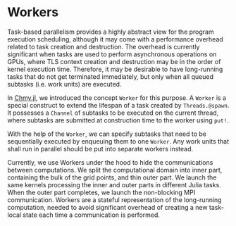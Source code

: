 # Workers

Task-based parallelism provides a highly abstract view for the program execution scheduling, although it may come with a performance overhead related to task creation and destruction. The overhead is currently significant when tasks are used to perform asynchronous operations on GPUs, where TLS context creation and destruction may be in the order of kernel execution time. Therefore, it may be desirable to have long-running tasks that do not get terminated immediately, but only when all queued subtasks (i.e. work units) are executed.

In [Chmy.jl](https://github.com/PTsolvers/Chmy.jl), we introduced the concept `Worker` for this purpose. A `Worker` is a special construct to extend the lifespan of a task created by `Threads.@spawn`. It possesses a `Channel` of subtasks to be executed on the current thread, where subtasks are submitted at construction time to the worker using `put!`.

With the help of the `Worker`, we can specify subtasks that need to be sequentially executed by enqueuing them to one `Worker`. Any work units that shall run in parallel should be put into separate workers instead.

Currently, we use Workers under the hood to hide the communications between computations. We split the computational domain into inner part, containing the bulk of the grid points, and thin outer part. We launch the same kernels processing the inner and outer parts in different Julia tasks. When the outer part completes, we launch the non-blocking MPI communication. Workers are a stateful representation of the long-running computation, needed to avoid significant overhead of creating a new task-local state each time a communication is performed.
